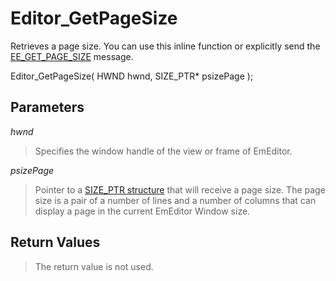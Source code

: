 # Editor\_GetPageSize

Retrieves a page size. You can use this inline function or explicitly send the
[EE\_GET\_PAGE\_SIZE](../message/ee_get_page_size)
message.

Editor\_GetPageSize( HWND hwnd, SIZE\_PTR\* psizePage );

## Parameters

_hwnd_

> Specifies the window handle of the view or frame of EmEditor.

_psizePage_

> Pointer to a [SIZE\_PTR structure](../structure/size_ptr) that will receive a page size. The page size is
> a pair of a number of lines and a number of columns that can display a page in
> the current EmEditor Window size.

## Return Values

> The return value is not used.
